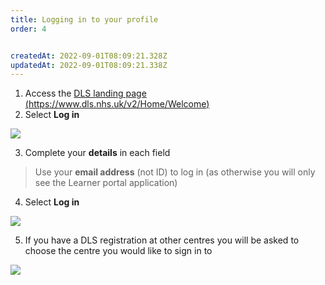 ```yaml
---
title: Logging in to your profile
order: 4


createdAt: 2022-09-01T08:09:21.328Z
updatedAt: 2022-09-01T08:09:21.338Z
---
```

1. Access the [DLS landing page (https://www.dls.nhs.uk/v2/Home/Welcome​)](https://www.dls.nhs.uk/v2/Home/Welcome​)
2. Select **Log in​**

![](/img/ad-1-08-Logging-in.jpg)

3. Complete your **details** in each field​

> Use your **email address** (not ID) to log in​ (as otherwise you will only see the Learner portal application)

4. Select **Log in​**

![](/img/ad-1-09-Logging-in.jpg)

5. If you have a DLS registration at other centres you will be asked to choose the centre you would like to sign in to

![](/img/ad-1-10-Logging-in.jpg)